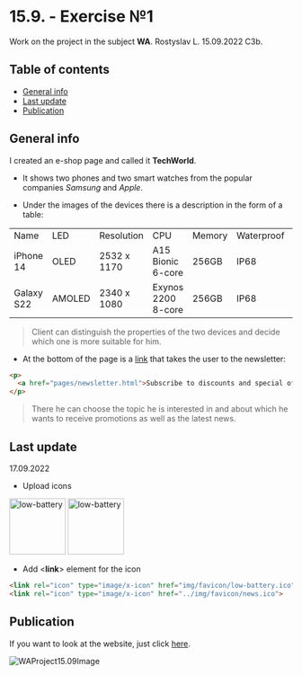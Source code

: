 
# 15.9. - Exercise №1

Work on the project in the subject **WA**.
Rostyslav L. 15.09.2022 C3b.

## Table of contents
* [General info](#general-info)
* [Last update](#last-update)
* [Publication](#publication)

## General info

I created an e-shop page and called it **TechWorld**. 

- It shows two phones and two smart watches from the popular companies *Samsung* and *Apple*. 

- Under the images of the devices there is a description in the form of a table:
<table>
    <tr class="table-title">
        <td>Name</td>
        <td>LED</td>
        <td>Resolution</td>
        <td>CPU</td>
        <td>Memory</td>
        <td>Waterproof</td>
        <td>OS</td>
        <td>Price</td>
    </tr>
    <tr>
        <td>iPhone 14</td>
        <td>OLED</td>
        <td>2532 x 1170</td>
        <td>A15 Bionic 6-core</td>
        <td>256GB</td>
        <td>IP68</td>
        <td>iOS 16</td>
        <td>1099€</td>
    </tr>
    <tr>
        <td>Galaxy S22</td>
        <td>AMOLED</td>
        <td>2340 x 1080</td>
        <td>Exynos 2200 8-core</td>
        <td>256GB</td>
        <td>IP68</td>
        <td>Android 12</td>
        <td>949€</td>
    </tr>
</table>

>Client can distinguish the properties of the two devices and decide which one is more suitable for him.

- At the bottom of the page is a [link](https://rostajecna.github.io/WAProject15.09-1/pages/newsletter.html) that takes the user to the newsletter:
```html
<p>
  <a href="pages/newsletter.html">Subscribe to discounts and special offers</a>
</p>
```
>There he can choose the topic he is interested in and about which he wants to receive promotions as well as the latest news.

## Last update
17.09.2022

- Upload icons

<img src="https://cdn.discordapp.com/attachments/1000708764711800852/1020776016714670140/low-battery.png" alt="low-battery" style="width:100px;"> <img src="https://cdn.discordapp.com/attachments/1000708764711800852/1020776035484180600/news.png" alt="low-battery" style="width:100px;">

- Add \<**link**\> element for the icon

```html
<link rel="icon" type="image/x-icon" href="img/favicon/low-battery.ico">
<link rel="icon" type="image/x-icon" href="../img/favicon/news.ico">
```

## Publication

If you want to look at the website, just click [here](https://rostajecna.github.io/WAProject15.09-1/index.html).

![WAProject15.09Image](https://media.discordapp.net/attachments/1000708764711800852/1020751549284225134/social-preview-image.png?width=1178&height=663)
